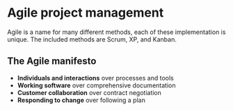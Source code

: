# Agile project management

Agile is a name for many different methods, each of these implementation is unique. 
The included methods are Scrum, XP, and Kanban.

## The Agile manifesto
* **Individuals and interactions** over processes and tools
* **Working software** over comprehensive documentation
* **Customer collaboration** over contract negotiation
* **Responding to change** over following a plan



